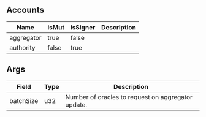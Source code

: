 ## Accounts

| Name       | isMut | isSigner | Description |
| ---------- | ----- | -------- | ----------- |
| aggregator | true  | false    |             |
| authority  | false | true     |             |

## Args

| Field     | Type | Description                                        |
| --------- | ---- | -------------------------------------------------- |
| batchSize | u32  | Number of oracles to request on aggregator update. |
